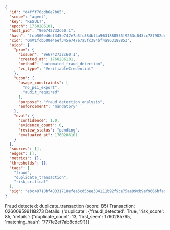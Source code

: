 ```json
{
  "id": "d4fff76cdb6e7b05",
  "scope": "agent",
  "key": "RESULT",
  "epoch": 1760286101,
  "host_pid": "9e6742732c60:1",
  "hash": "fcb500e46ef345e747e7a5fc384bf4a9631888535f9263c043cc787982de3e63",
  "cid": "QmV1fcb500e46ef345e747e7a5fc384bf4a963188853",
  "aicp": {
    "prov": {
      "issuer": "9e6742732c60:1",
      "created_at": 1760286101,
      "method": "automated_fraud_detection",
      "vc_type": "VerifiableCredential"
    },
    "ucon": {
      "usage_constraints": [
        "no_pii_export",
        "audit_required"
      ],
      "purpose": "fraud_detection_analysis",
      "enforcement": "mandatory"
    },
    "eval": {
      "confidence": 1.0,
      "evidence_count": 0,
      "review_status": "pending",
      "evaluated_at": 1760286101
    }
  },
  "sources": [],
  "edges": [],
  "metrics": {},
  "thresholds": {},
  "tags": [
    "fraud",
    "duplicate_transaction",
    "risk_critical"
  ],
  "sig": "ebc49718bf48331718efea5cd5bee384111b92f9ce75ae99cb9af9666bfad2a3"
}
```

Fraud detected: duplicate_transaction (score: 85)
Transaction: 026009599118273
Details: {'duplicate': {'fraud_detected': True, 'risk_score': 85, 'details': {'duplicate_count': 13, 'first_seen': 1760285765, 'matching_hash': '777fe2ef7ab8cdc9'}}}